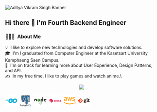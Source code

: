 ![Aditya Vikram Singh Banner]([https://preview.redd.it/for-hire-pixel-art-commissions-open-for-one-slot-only-v0-n91yji2yz6yb1.gif](https://giffiles.alphacoders.com/797/79792.gif)?width=640&crop=smart&auto=webp&s=ad9f85bb9b44eec155001e1af42bcac368ee75e1)

## Hi there 👋 I'm Fourth Backend Engineer
### 👨🏻‍💻 &nbsp;About Me

💡 &nbsp;I like to explore new technologies and develop software solutions.\
🎓 &nbsp;I'm I graduated from Computer Engineer at the Kasetsart University Kamphaeng Saen Campus.\
🌱 &nbsp;I'm on track for learning more about User Experience, Design Patterns, and API.\
✍️ &nbsp;In my free time, I like to play games and watch anime.\

<p align="center">
<a href="https://github.com/Fourth1755">
  <img height="180em" src="https://github-readme-stats-eight-theta.vercel.app/api?username=Fourth-Pooriwat&show_icons=true&theme=algolia&include_all_commits=true&count_private=true"/>
</a>
</p>

<div>
  <img src="https://github.com/devicons/devicon/blob/master/icons/go/go-original-wordmark.svg" title="GoLang" alt="GoLang " width="40" height="40"/>&nbsp;
  <img src="https://github.com/devicons/devicon/blob/master/icons/postgresql/postgresql-original-wordmark.svg" title="Postgresql"  alt="Postgresql" width="40" height="40"/>&nbsp;
  <img src="https://github.com/devicons/devicon/blob/master/icons/nodejs/nodejs-original-wordmark.svg" title="NodeJS" alt="NodeJS" width="40" height="40"/>&nbsp;
  <img src="https://github.com/devicons/devicon/blob/master/icons/nestjs/nestjs-original-wordmark.svg" title="Nestjs" alt="Nestjs" width="40" height="40"/>&nbsp;
  <img src="https://github.com/devicons/devicon/blob/master/icons/amazonwebservices/amazonwebservices-plain-wordmark.svg" title="AWS" alt="AWS" width="40" height="40"/>&nbsp;
  <img src="https://github.com/devicons/devicon/blob/master/icons/git/git-original-wordmark.svg" title="Git" **alt="Git" width="40" height="40"/>
</div>
<!--
**Fourth1755/Fourth1755** is a ✨ _special_ ✨ repository because its `README.md` (this file) appears on your GitHub profile.

Here are some ideas to get you started:

- 🔭 I’m currently working on ...
- 🌱 I’m currently learning ...
- 👯 I’m looking to collaborate on ...
- 🤔 I’m looking for help with ...
- 💬 Ask me about ...
- 📫 How to reach me: ...
- 😄 Pronouns: ...
- ⚡ Fun fact: ...
-->
